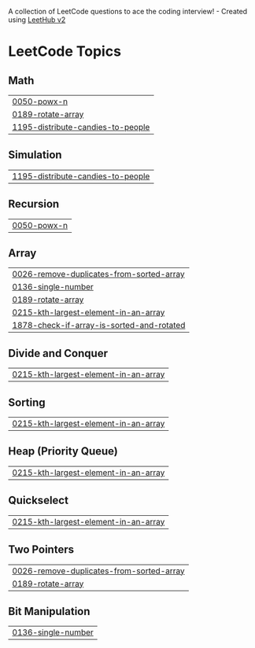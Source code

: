 A collection of LeetCode questions to ace the coding interview! - Created using [LeetHub v2](https://github.com/arunbhardwaj/LeetHub-2.0)
<!---LeetCode Topics Start-->
# LeetCode Topics
## Math
|  |
| ------- |
| [0050-powx-n](https://github.com/Harshagarwal190/Leetcode/tree/master/0050-powx-n) |
| [0189-rotate-array](https://github.com/Harshagarwal190/Leetcode/tree/master/0189-rotate-array) |
| [1195-distribute-candies-to-people](https://github.com/Harshagarwal190/Leetcode/tree/master/1195-distribute-candies-to-people) |
## Simulation
|  |
| ------- |
| [1195-distribute-candies-to-people](https://github.com/Harshagarwal190/Leetcode/tree/master/1195-distribute-candies-to-people) |
## Recursion
|  |
| ------- |
| [0050-powx-n](https://github.com/Harshagarwal190/Leetcode/tree/master/0050-powx-n) |
## Array
|  |
| ------- |
| [0026-remove-duplicates-from-sorted-array](https://github.com/Harshagarwal190/Leetcode/tree/master/0026-remove-duplicates-from-sorted-array) |
| [0136-single-number](https://github.com/Harshagarwal190/Leetcode/tree/master/0136-single-number) |
| [0189-rotate-array](https://github.com/Harshagarwal190/Leetcode/tree/master/0189-rotate-array) |
| [0215-kth-largest-element-in-an-array](https://github.com/Harshagarwal190/Leetcode/tree/master/0215-kth-largest-element-in-an-array) |
| [1878-check-if-array-is-sorted-and-rotated](https://github.com/Harshagarwal190/Leetcode/tree/master/1878-check-if-array-is-sorted-and-rotated) |
## Divide and Conquer
|  |
| ------- |
| [0215-kth-largest-element-in-an-array](https://github.com/Harshagarwal190/Leetcode/tree/master/0215-kth-largest-element-in-an-array) |
## Sorting
|  |
| ------- |
| [0215-kth-largest-element-in-an-array](https://github.com/Harshagarwal190/Leetcode/tree/master/0215-kth-largest-element-in-an-array) |
## Heap (Priority Queue)
|  |
| ------- |
| [0215-kth-largest-element-in-an-array](https://github.com/Harshagarwal190/Leetcode/tree/master/0215-kth-largest-element-in-an-array) |
## Quickselect
|  |
| ------- |
| [0215-kth-largest-element-in-an-array](https://github.com/Harshagarwal190/Leetcode/tree/master/0215-kth-largest-element-in-an-array) |
## Two Pointers
|  |
| ------- |
| [0026-remove-duplicates-from-sorted-array](https://github.com/Harshagarwal190/Leetcode/tree/master/0026-remove-duplicates-from-sorted-array) |
| [0189-rotate-array](https://github.com/Harshagarwal190/Leetcode/tree/master/0189-rotate-array) |
## Bit Manipulation
|  |
| ------- |
| [0136-single-number](https://github.com/Harshagarwal190/Leetcode/tree/master/0136-single-number) |
<!---LeetCode Topics End-->